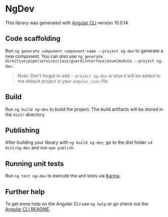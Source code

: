 # NgDev

This library was generated with [Angular CLI](https://github.com/angular/angular-cli) version 10.0.14.

## Code scaffolding

Run `ng generate component component-name --project ng-dev` to generate a new component. You can also use `ng generate directive|pipe|service|class|guard|interface|enum|module --project ng-dev`.

> Note: Don't forget to add `--project ng-dev` or else it will be added to the default project in your `angular.json` file.

## Build

Run `ng build ng-dev` to build the project. The build artifacts will be stored in the `dist/` directory.

## Publishing

After building your library with `ng build ng-dev`, go to the dist folder `cd dist/ng-dev` and run `npm publish`.

## Running unit tests

Run `ng test ng-dev` to execute the unit tests via [Karma](https://karma-runner.github.io).

## Further help

To get more help on the Angular CLI use `ng help` or go check out the [Angular CLI README](https://github.com/angular/angular-cli/blob/master/README.md).
